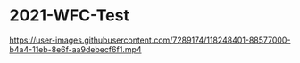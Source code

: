# 2021-WFC-Test
 
https://user-images.githubusercontent.com/7289174/118248401-88577000-b4a4-11eb-8e6f-aa9debecf6f1.mp4
